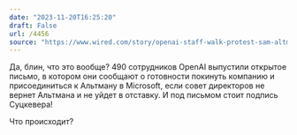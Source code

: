 ```yaml
---
date: "2023-11-20T16:25:20"
draft: False
url: /4456
source: "https://www.wired.com/story/openai-staff-walk-protest-sam-altman/"
---
```


Да, блин, что это вообще? 490 сотрудников OpenAI выпустили открытое письмо, в котором они сообщают о готовности покинуть компанию и присоединиться к Альтману в Microsoft, если совет директоров не вернет Альтмана и не уйдет в отставку. И под письмом стоит подпись Суцкевера!

Что происходит?
